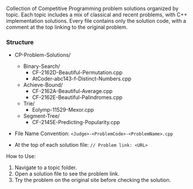 Collection of Competitive Programming problem solutions organized by topic. Each topic includes a mix of classical and recent problems, with C++ implementation solutions. Every file contains only the solution code, with a comment at the top linking to the original problem.

### Structure

- CP-Problem-Solutions/
  - Binary-Search/
    - CF-2162D-Beautiful-Permutation.cpp
    - AtCoder-abc143-f-Distinct-Numbers.cpp
  - Achieve-Bound/
    - CF-2162A-Beautiful-Average.cpp
    - CF-2162E-Beautiful-Palindromes.cpp
  - Trie/
    - Eolymp-11529-Mexor.cpp
  - Segment-Tree/
    - CF-2145E-Predicting-Popularity.cpp


- File Name Convention: `<Judge>-<ProblemCode>-<ProblemName>.cpp`
- At the top of each solution file: `// Problem link: <URL>`

How to Use:

1. Navigate to a topic folder.
2. Open a solution file to see the problem link.
3. Try the problem on the original site before checking the solution.
